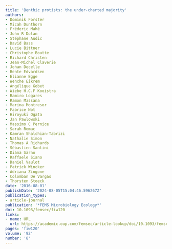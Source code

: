 ```yaml
---
title: 'Benthic protists: the under-charted majority'
authors:
- Dominik Forster
- Micah Dunthorn
- Fréderic Mahé
- John R Dolan
- Stéphane Audic
- David Bass
- Lucie Bittner
- Christophe Boutte
- Richard Christen
- Jean-Michel Claverie
- Johan Decelle
- Bente Edvardsen
- Elianne Egge
- Wenche Eikrem
- Angélique Gobet
- Wiebe H.C.F Kooistra
- Ramiro Logares
- Ramon Massana
- Marina Montresor
- Fabrice Not
- Hiroyuki Ogata
- Jan Pawlowski
- Massimo C Pernice
- Sarah Romac
- Kamran Shalchian-Tabrizi
- Nathalie Simon
- Thomas A Richards
- Sébastien Santini
- Diana Sarno
- Raffaele Siano
- Daniel Vaulot
- Patrick Wincker
- Adriana Zingone
- Colomban De Vargas
- Thorsten Stoeck
date: '2016-08-01'
publishDate: '2024-08-05T15:04:46.596267Z'
publication_types:
- article-journal
publication: '*FEMS Microbiology Ecology*'
doi: 10.1093/femsec/fiw120
links:
- name: URL
  url: https://academic.oup.com/femsec/article-lookup/doi/10.1093/femsec/fiw120
pages: 'fiw120'
volume: '92'
number: '8'
---
```


